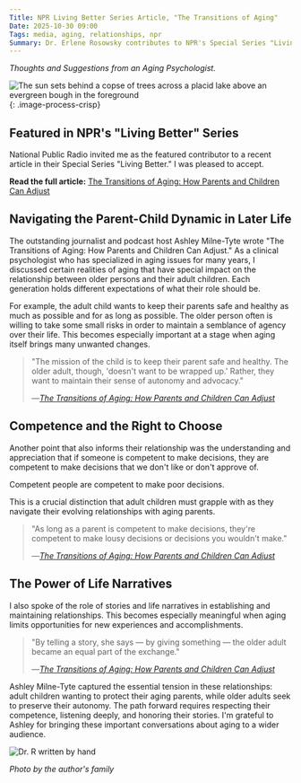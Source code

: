 ```yaml
---
Title: NPR Living Better Series Article, "The Transitions of Aging"
Date: 2025-10-30 09:00
Tags: media, aging, relationships, npr
Summary: Dr. Erlene Rosowsky contributes to NPR's Special Series "Living Better" discussing the complex dynamics between aging parents and adult children, the importance of respecting autonomy, and the role of life narratives in maintaining meaningful relationships.
---
```


_Thoughts and Suggestions from an Aging Psychologist._

![The sun sets behind a copse of trees across a placid lake above an evergreen bough in the foreground]({static}/images/lake-sunset.jpg){: .image-process-crisp}

## Featured in NPR's "Living Better" Series

National Public Radio invited me as the featured contributor to a recent article in their Special Series "Living Better." I was pleased to accept.

**Read the full article:**
[The Transitions of Aging: How Parents and Children Can Adjust](https://www.npr.org/2025/08/21/nx-s1-5506233/transitions-aging-how-parents-adult-children-can-adjust)

## Navigating the Parent-Child Dynamic in Later Life

The outstanding journalist and podcast host Ashley Milne-Tyte wrote "The Transitions of Aging: How Parents and Children Can Adjust." As a clinical psychologist who has specialized in aging issues for many years, I discussed certain realities of aging that have special impact on the relationship between older persons and their adult children. Each generation holds different expectations of what their role should be.

For example, the adult child wants to keep their parents safe and healthy as much as possible and for as long as possible. The older person often is willing to take some small risks in order to maintain a semblance of agency over their life. This becomes especially important at a stage when aging itself brings many unwanted changes.

> "The mission of the child is to keep their parent safe and healthy. The older adult, though, 'doesn't want to be wrapped up.' Rather, they want to maintain their sense of autonomy and advocacy."
>
> —*[The Transitions of Aging: How Parents and Children Can Adjust](https://www.npr.org/2025/08/21/nx-s1-5506233/transitions-aging-how-parents-adult-children-can-adjust)*

## Competence and the Right to Choose

Another point that also informs their relationship was the understanding and appreciation that if someone is competent to make decisions, they are competent to make decisions that we don't like or don't approve of.

Competent people are competent to make poor decisions.

This is a crucial distinction that adult children must grapple with as they navigate their evolving relationships with aging parents.

> "As long as a parent is competent to make decisions, they're competent to make lousy decisions or decisions you wouldn't make."
>
> —*[The Transitions of Aging: How Parents and Children Can Adjust](https://www.npr.org/2025/08/21/nx-s1-5506233/transitions-aging-how-parents-adult-children-can-adjust)*

## The Power of Life Narratives

I also spoke of the role of stories and life narratives in establishing and maintaining relationships. This becomes especially meaningful when aging limits opportunities for new experiences and accomplishments.

> "By telling a story, she says — by giving something — the older adult became an equal part of the exchange."
>
> —*[The Transitions of Aging: How Parents and Children Can Adjust](https://www.npr.org/2025/08/21/nx-s1-5506233/transitions-aging-how-parents-adult-children-can-adjust)*

Ashley Milne-Tyte captured the essential tension in these relationships: adult children wanting to protect their aging parents, while older adults seek to preserve their autonomy. The path forward requires respecting their competence, listening deeply, and honoring their stories. I'm grateful to Ashley for bringing these important conversations about aging to a wider audience.

![Dr. R written by hand]({static}/images/dr_r_sm.png)

_Photo by the author's family_